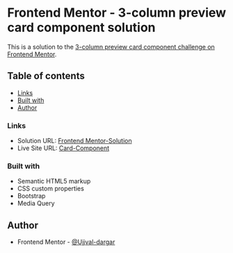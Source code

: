 # Frontend Mentor - 3-column preview card component solution

This is a solution to the [3-column preview card component challenge on Frontend Mentor](https://www.frontendmentor.io/challenges/3column-preview-card-component-pH92eAR2-).


## Table of contents

- [Links](#links)
- [Built with](#built-with)
- [Author](#author)


### Links

- Solution URL: [Frontend Mentor-Solution](https://www.frontendmentor.io/solutions/3-column-preview-card-component-using-bootstrap-y2KyOd-bu_)
- Live Site URL: [Card-Component](https://ujjval-dargar.github.io/Frontend-Challenge-3-Card-Component/)


### Built with

- Semantic HTML5 markup
- CSS custom properties
- Bootstrap
- Media Query


## Author

- Frontend Mentor - [@Ujjval-dargar](https://www.frontendmentor.io/profile/Ujjval-dargar)
